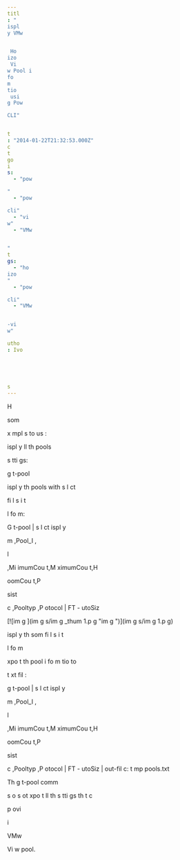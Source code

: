 ```yaml
---
titl
: "
ispl
y VMw


 Ho
izo
 Vi
w Pool i
fo
m
tio
 usi
g Pow

CLI"


t
: "2014-01-22T21:32:53.000Z"
c
t
go
i
s: 
  - "pow

"
  - "pow

cli"
  - "vi
w"
  - "VMw


"
t
gs: 
  - "ho
izo
"
  - "pow

cli"
  - "VMw


-vi
w"

utho
: Ivo 





s
---
```


H


 


 som
 
x
mpl
s to us
:


ispl
y 
ll th
 pools 


 s
tti
gs:

g
t-pool


ispl
y th
 pools with s
l
ct

 fi
l
s i
 t

l
 fo
m:

G
t-pool | s
l
ct 
ispl
y

m
,Pool\_I
,



l

,Mi
imumCou
t,M
ximumCou
t,H



oomCou
t,P

sist

c
,Pooltyp
,P
otocol | FT -
utoSiz


[![im
g
](im
g
s/im
g
_thum
1.p
g "im
g
")](im
g
s/im
g
1.p
g)


ispl
y th
 som
 fi
l
s i
 t

l
 fo
m 


 
xpo
t th
 pool i
fo
m
tio
 to 
 
 t
xt fil
:

g
t-pool | s
l
ct 
ispl
y

m
,Pool\_I
,



l

,Mi
imumCou
t,M
ximumCou
t,H



oomCou
t,P

sist

c
,Pooltyp
,P
otocol | FT -
utoSiz
 | out-fil
 c:
t
mp
pools.txt

Th
 g
t-pool comm


s 
o
s 
ot 
xpo
t 
ll th
 s
tti
gs th
t c

 

 p
ovi


 i
 
 VMw


 Vi
w pool.






